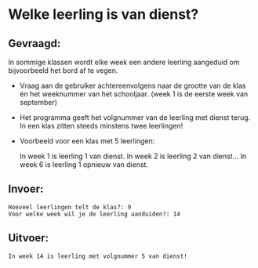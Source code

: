 # Welke leerling is van dienst?

## Gevraagd:

In sommige klassen wordt elke week een andere leerling aangeduid om bijvoorbeeld het bord af te vegen.

* Vraag aan de gebruiker achtereenvolgens naar de grootte van de klas én het weeknummer van het schooljaar. (week 1 is de eerste week van september)
* Het programma geeft het volgnummer van de leerling met dienst terug. In een klas zitten steeds minstens twee leerlingen!

* Voorbeeld voor een klas met 5 leerlingen:
 
  In week 1 is leerling 1 van dienst. In week 2 is leerling 2 van dienst... In week 6 is leerling 1 opnieuw van dienst.

## Invoer:
```
Hoeveel leerlingen telt de klas?: 9
Voor welke week wil je de leerling aanduiden?: 14
```

## Uitvoer: 

```
In week 14 is leerling met volgnummer 5 van dienst!
```
